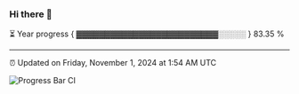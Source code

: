 ### Hi there 👋

⏳ Year progress { ▓▓▓▓▓▓▓▓▓▓▓▓▓▓▓▓▓▓▓▓▓▓▓▓▓░░░░░ } 83.35 %

---

⏰ Updated on Friday, November 1, 2024 at 1:54 AM UTC

![Progress Bar CI](https://github.com/arthurbuhl/arthurbuhl/workflows/Progress%20Bar%20CI/badge.svg)
